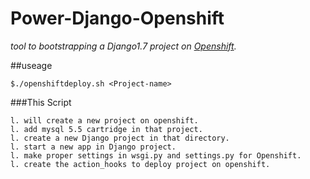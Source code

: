 Power-Django-Openshift
======================

*tool to bootstrapping a Django1.7 project on [Openshift](www.openshift.com).*

##useage

    $./openshiftdeploy.sh <Project-name>

###This Script 

    l. will create a new project on openshift.
    l. add mysql 5.5 cartridge in that project.
    l. create a new Django project in that directory.
    l. start a new app in Django project.
    l. make proper settings in wsgi.py and settings.py for Openshift.
    l. create the action_hooks to deploy project on openshift.


